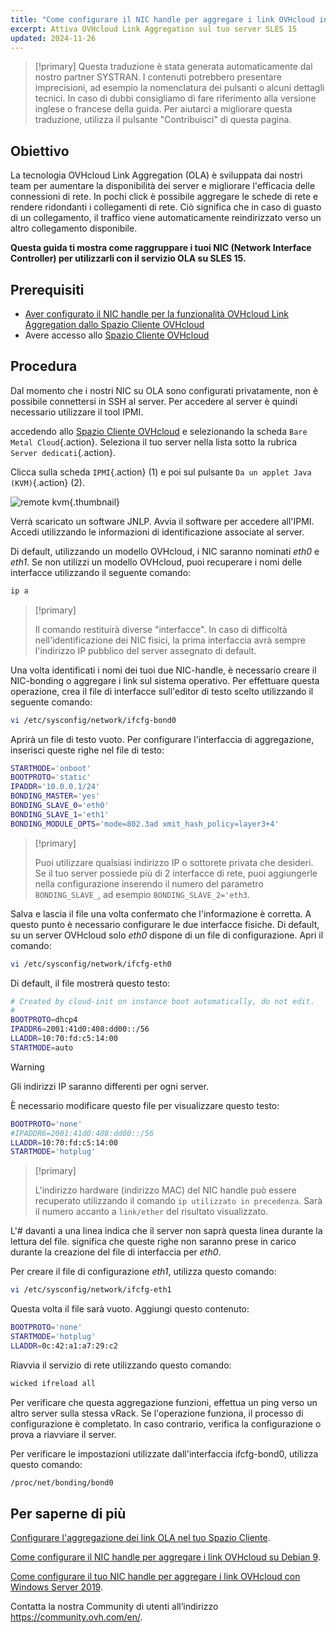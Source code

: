```yaml
---
title: "Come configurare il NIC handle per aggregare i link OVHcloud in SLES 15"
excerpt: Attiva OVHcloud Link Aggregation sul tuo server SLES 15
updated: 2024-11-26
---
```


> [!primary]
> Questa traduzione è stata generata automaticamente dal nostro partner SYSTRAN. I contenuti potrebbero presentare imprecisioni, ad esempio la nomenclatura dei pulsanti o alcuni dettagli tecnici. In caso di dubbi consigliamo di fare riferimento alla versione inglese o francese della guida. Per aiutarci a migliorare questa traduzione, utilizza il pulsante "Contribuisci" di questa pagina.
>

## Obiettivo

La tecnologia OVHcloud Link Aggregation (OLA) è sviluppata dai nostri team per aumentare la disponibilità dei server e migliorare l'efficacia delle connessioni di rete. In pochi click è possibile aggregare le schede di rete e rendere ridondanti i collegamenti di rete. Ciò significa che in caso di guasto di un collegamento, il traffico viene automaticamente reindirizzato verso un altro collegamento disponibile.

**Questa guida ti mostra come raggruppare i tuoi NIC (Network Interface Controller) per utilizzarli con il servizio OLA su SLES 15.**

## Prerequisiti

- [Aver configurato il NIC handle per la funzionalità OVHcloud Link Aggregation dallo Spazio Cliente OVHcloud](/pages/bare_metal_cloud/dedicated_servers/ola-enable-manager)
- Avere accesso allo [Spazio Cliente OVHcloud](/links/manager)

## Procedura

Dal momento che i nostri NIC su OLA sono configurati privatamente, non è possibile connettersi in SSH al server. Per accedere al server è quindi necessario utilizzare il tool IPMI.

accedendo allo [Spazio Cliente OVHcloud](/links/manager) e selezionando la scheda `Bare Metal Cloud`{.action}. Seleziona il tuo server nella lista sotto la rubrica `Server dedicati`{.action}.

Clicca sulla scheda `IPMI`{.action} (1) e poi sul pulsante `Da un applet Java (KVM)`{.action} (2).

![remote kvm](images/remote_kvm2022.png){.thumbnail}

Verrà scaricato un software JNLP. Avvia il software per accedere all'IPMI. Accedi utilizzando le informazioni di identificazione associate al server.

Di default, utilizzando un modello OVHcloud, i NIC saranno nominati *eth0* e *eth1*. Se non utilizzi un modello OVHcloud, puoi recuperare i nomi delle interfacce utilizzando il seguente comando:

```bash
ip a
```

> [!primary]
>
> Il comando restituirà diverse "interfacce". In caso di difficoltà nell'identificazione dei NIC fisici, la prima interfaccia avrà sempre l'indirizzo IP pubblico del server assegnato di default.
>

Una volta identificati i nomi dei tuoi due NIC-handle, è necessario creare il NIC-bonding o aggregare i link sul sistema operativo. Per effettuare questa operazione, crea il file di interfacce sull'editor di testo scelto utilizzando il seguente comando:

```bash
vi /etc/sysconfig/network/ifcfg-bond0
```

Aprirà un file di testo vuoto. Per configurare l'interfaccia di aggregazione, inserisci queste righe nel file di testo:

```bash
STARTMODE='onboot'
BOOTPROTO='static'
IPADDR='10.0.0.1/24'
BONDING_MASTER='yes'
BONDING_SLAVE_0='eth0'
BONDING_SLAVE_1='eth1'
BONDING_MODULE_OPTS='mode=802.3ad xmit_hash_policy=layer3+4'
```

> [!primary]
>
> Puoi utilizzare qualsiasi indirizzo IP o sottorete privata che desideri.
> Se il tuo server possiede più di 2 interfacce di rete, puoi aggiungerle nella configurazione inserendo il numero del parametro `BONDING_SLAVE_`, ad esempio `BONDING_SLAVE_2='eth3`.
>

Salva e lascia il file una volta confermato che l'informazione è corretta.  A questo punto è necessario configurare le due interfacce fisiche. Di default, su un server OVHcloud solo *eth0* dispone di un file di configurazione. Apri il comando:

```bash
vi /etc/sysconfig/network/ifcfg-eth0
```

Di default, il file mostrerà questo testo:

```bash
# Created by cloud-init on instance boot automatically, do not edit.
#
BOOTPROTO=dhcp4
IPADDR6=2001:41d0:408:dd00::/56
LLADDR=10:70:fd:c5:14:00
STARTMODE=auto
```

> [!warning]
>
> Gli indirizzi IP saranno differenti per ogni server.
>

È necessario modificare questo file per visualizzare questo testo:

```bash
BOOTPROTO='none'
#IPADDR6=2001:41d0:408:dd00::/56
LLADDR=10:70:fd:c5:14:00
STARTMODE='hotplug'
```

> [!primary]
>
> L'indirizzo hardware (indirizzo MAC) del NIC handle può essere recuperato utilizzando il comando `ip utilizzato in precedenza`. Sarà il numero accanto a `link/ether` del risultato visualizzato.
>

L'*#* davanti a una linea indica che il server non saprà questa linea durante la lettura del file. significa che queste righe non saranno prese in carico durante la creazione del file di interfaccia per *eth0*.

Per creare il file di configurazione *eth1*, utilizza questo comando:

```bash
vi /etc/sysconfig/network/ifcfg-eth1
```

Questa volta il file sarà vuoto. Aggiungi questo contenuto:

```bash
BOOTPROTO='none'
STARTMODE='hotplug'
LLADDR=0c:42:a1:a7:29:c2
```

Riavvia il servizio di rete utilizzando questo comando:

```bash
wicked ifreload all
```

Per verificare che questa aggregazione funzioni, effettua un ping verso un altro server sulla stessa vRack. Se l'operazione funziona, il processo di configurazione è completato. In caso contrario, verifica la configurazione o prova a riavviare il server.

Per verificare le impostazioni utilizzate dall'interfaccia ifcfg-bond0, utilizza questo comando:

```bash
/proc/net/bonding/bond0
```

## Per saperne di più

[Configurare l'aggregazione dei link OLA nel tuo Spazio Cliente](/pages/bare_metal_cloud/dedicated_servers/ola-enable-manager).

[Come configurare il NIC handle per aggregare i link OVHcloud su Debian 9](/pages/bare_metal_cloud/dedicated_servers/ola-enable-debian9).

[Come configurare il tuo NIC handle per aggregare i link OVHcloud con Windows Server 2019](/pages/bare_metal_cloud/dedicated_servers/ola-enable-w2k19).

Contatta la nostra Community di utenti all’indirizzo <https://community.ovh.com/en/>.
